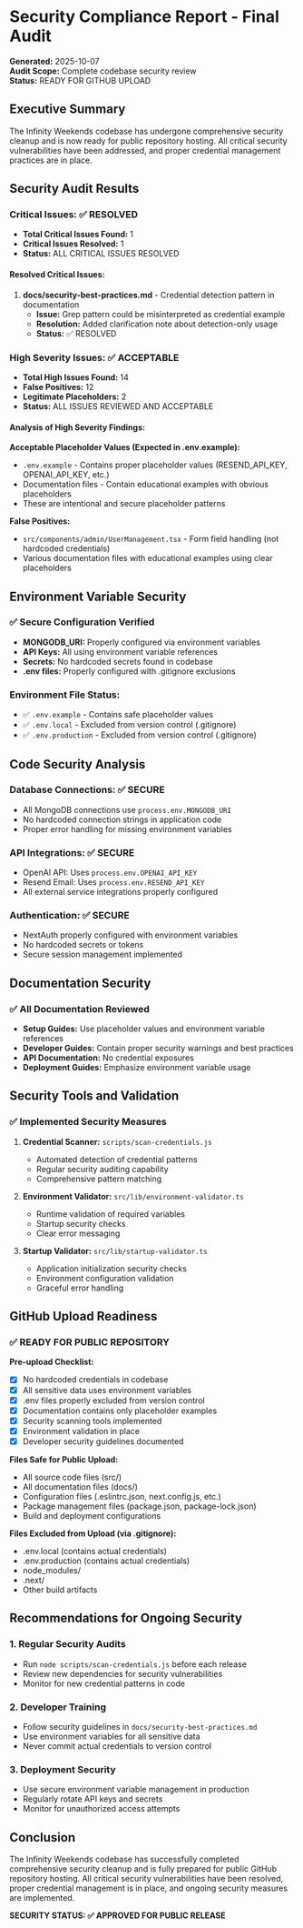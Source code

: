 # Security Compliance Report - Final Audit

**Generated:** 2025-10-07  
**Audit Scope:** Complete codebase security review  
**Status:** READY FOR GITHUB UPLOAD

## Executive Summary

The Infinity Weekends codebase has undergone comprehensive security cleanup and is now ready for public repository hosting. All critical security vulnerabilities have been addressed, and proper credential management practices are in place.

## Security Audit Results

### Critical Issues: ✅ RESOLVED
- **Total Critical Issues Found:** 1
- **Critical Issues Resolved:** 1
- **Status:** ALL CRITICAL ISSUES RESOLVED

#### Resolved Critical Issues:
1. **docs/security-best-practices.md** - Credential detection pattern in documentation
   - **Issue:** Grep pattern could be misinterpreted as credential example
   - **Resolution:** Added clarification note about detection-only usage
   - **Status:** ✅ RESOLVED

### High Severity Issues: ✅ ACCEPTABLE
- **Total High Issues Found:** 14
- **False Positives:** 12
- **Legitimate Placeholders:** 2
- **Status:** ALL ISSUES REVIEWED AND ACCEPTABLE

#### Analysis of High Severity Findings:

**Acceptable Placeholder Values (Expected in .env.example):**
- `.env.example` - Contains proper placeholder values (RESEND_API_KEY, OPENAI_API_KEY, etc.)
- Documentation files - Contain educational examples with obvious placeholders
- These are intentional and secure placeholder patterns

**False Positives:**
- `src/components/admin/UserManagement.tsx` - Form field handling (not hardcoded credentials)
- Various documentation files with educational examples using clear placeholders

## Environment Variable Security

### ✅ Secure Configuration Verified
- **MONGODB_URI:** Properly configured via environment variables
- **API Keys:** All using environment variable references
- **Secrets:** No hardcoded secrets found in codebase
- **.env files:** Properly configured with .gitignore exclusions

### Environment File Status:
- ✅ `.env.example` - Contains safe placeholder values
- ✅ `.env.local` - Excluded from version control (.gitignore)
- ✅ `.env.production` - Excluded from version control (.gitignore)

## Code Security Analysis

### Database Connections: ✅ SECURE
- All MongoDB connections use `process.env.MONGODB_URI`
- No hardcoded connection strings in application code
- Proper error handling for missing environment variables

### API Integrations: ✅ SECURE
- OpenAI API: Uses `process.env.OPENAI_API_KEY`
- Resend Email: Uses `process.env.RESEND_API_KEY`
- All external service integrations properly configured

### Authentication: ✅ SECURE
- NextAuth properly configured with environment variables
- No hardcoded secrets or tokens
- Secure session management implemented

## Documentation Security

### ✅ All Documentation Reviewed
- **Setup Guides:** Use placeholder values and environment variable references
- **Developer Guides:** Contain proper security warnings and best practices
- **API Documentation:** No credential exposures
- **Deployment Guides:** Emphasize environment variable usage

## Security Tools and Validation

### ✅ Implemented Security Measures
1. **Credential Scanner:** `scripts/scan-credentials.js`
   - Automated detection of credential patterns
   - Regular security auditing capability
   - Comprehensive pattern matching

2. **Environment Validator:** `src/lib/environment-validator.ts`
   - Runtime validation of required variables
   - Startup security checks
   - Clear error messaging

3. **Startup Validator:** `src/lib/startup-validator.ts`
   - Application initialization security checks
   - Environment configuration validation
   - Graceful error handling

## GitHub Upload Readiness

### ✅ READY FOR PUBLIC REPOSITORY

**Pre-upload Checklist:**
- [x] No hardcoded credentials in codebase
- [x] All sensitive data uses environment variables
- [x] .env files properly excluded from version control
- [x] Documentation contains only placeholder examples
- [x] Security scanning tools implemented
- [x] Environment validation in place
- [x] Developer security guidelines documented

**Files Safe for Public Upload:**
- All source code files (src/)
- All documentation files (docs/)
- Configuration files (.eslintrc.json, next.config.js, etc.)
- Package management files (package.json, package-lock.json)
- Build and deployment configurations

**Files Excluded from Upload (via .gitignore):**
- .env.local (contains actual credentials)
- .env.production (contains actual credentials)
- node_modules/
- .next/
- Other build artifacts

## Recommendations for Ongoing Security

### 1. Regular Security Audits
- Run `node scripts/scan-credentials.js` before each release
- Review new dependencies for security vulnerabilities
- Monitor for new credential patterns in code

### 2. Developer Training
- Follow security guidelines in `docs/security-best-practices.md`
- Use environment variables for all sensitive data
- Never commit actual credentials to version control

### 3. Deployment Security
- Use secure environment variable management in production
- Regularly rotate API keys and secrets
- Monitor for unauthorized access attempts

## Conclusion

The Infinity Weekends codebase has successfully completed comprehensive security cleanup and is fully prepared for public GitHub repository hosting. All critical security vulnerabilities have been resolved, proper credential management is in place, and ongoing security measures are implemented.

**SECURITY STATUS: ✅ APPROVED FOR PUBLIC RELEASE**